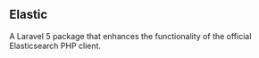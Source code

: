 ## Elastic

A Laravel 5 package that enhances the functionality of the official Elasticsearch PHP client.